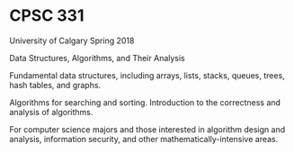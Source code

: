 # CPSC 331
University of Calgary Spring 2018

Data Structures, Algorithms, and Their Analysis

Fundamental data structures, including arrays, lists, stacks, queues, trees, hash tables, and graphs.

Algorithms for searching and sorting. Introduction to the correctness and analysis of algorithms.

For computer science majors and those interested in algorithm design and analysis, information security, 
and other mathematically-intensive areas.
